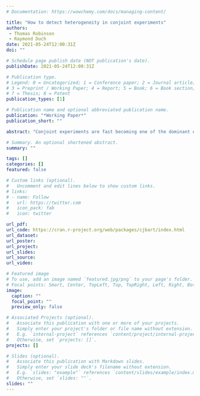 ```yaml
---
# Documentation: https://wowchemy.com/docs/managing-content/

title: "How to detect heterogeneity in conjoint experiments"
authors:
 - Thomas Robinson
 - Raymond Duch
date: 2021-05-24T12:00:31Z
doi: ""

# Schedule page publish date (NOT publication's date).
publishDate: 2021-05-24T12:00:31Z

# Publication type.
# Legend: 0 = Uncategorized; 1 = Conference paper; 2 = Journal article;
# 3 = Preprint / Working Paper; 4 = Report; 5 = Book; 6 = Book section;
# 7 = Thesis; 8 = Patent
publication_types: [1]

# Publication name and optional abbreviated publication name.
publication: "*Working Paper*"
publication_short: ""

abstract: "Conjoint experiments are fast becoming one of the dominant experimental methods within the social sciences. Despite several scholars advancing novel ways to model heterogeneity within this type of design, the relationship between these new quantities and the conjoint design is underdeveloped. In this note, we clarify how conjoint heterogeneity can be construed as a set of nested, causal parameters that correspond to the levels of the conjoint design. We then use this framework to propose a new estimation strategy that allows researchers to evaluate treatment effect heterogeneity and which exhibits good statistical properties. Replicating two conjoint experiments, we first demonstrate our theoretical argument, and then show how this method helps uncover interesting heterogeneity. To accompany this paper, we provide new a R package, **cjbart**, that allows researchers to model heterogeneity in their experimental conjoint data."

# Summary. An optional shortened abstract.
summary: ""

tags: []
categories: []
featured: false

# Custom links (optional).
#   Uncomment and edit lines below to show custom links.
# links:
# - name: Follow
#   url: https://twitter.com
#   icon_pack: fab
#   icon: twitter

url_pdf:
url_code: https://cran.r-project.org/web/packages/cjbart/index.html
url_dataset:
url_poster:
url_project:
url_slides:
url_source:
url_video:

# Featured image
# To use, add an image named `featured.jpg/png` to your page's folder. 
# Focal points: Smart, Center, TopLeft, Top, TopRight, Left, Right, BottomLeft, Bottom, BottomRight.
image:
  caption: ""
  focal_point: ""
  preview_only: false

# Associated Projects (optional).
#   Associate this publication with one or more of your projects.
#   Simply enter your project's folder or file name without extension.
#   E.g. `internal-project` references `content/project/internal-project/index.md`.
#   Otherwise, set `projects: []`.
projects: []

# Slides (optional).
#   Associate this publication with Markdown slides.
#   Simply enter your slide deck's filename without extension.
#   E.g. `slides: "example"` references `content/slides/example/index.md`.
#   Otherwise, set `slides: ""`.
slides: ""
---
```


